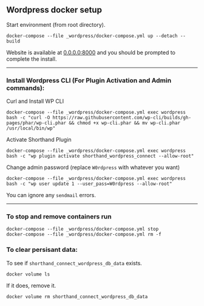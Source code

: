 ## Wordpress docker setup

Start environment (from root directory).

```
docker-compose --file _wordpress/docker-compose.yml up --detach --build
```

Website is available at [0.0.0.0:8000](http://0.0.0.0:8000) and you should be prompted to complete the install.

---

### Install Wordpress CLI (For Plugin Activation and Admin commands):

Curl and Install WP CLI

```
docker-compose --file _wordpress/docker-compose.yml exec wordpress bash -c "curl -O https://raw.githubusercontent.com/wp-cli/builds/gh-pages/phar/wp-cli.phar && chmod +x wp-cli.phar && mv wp-cli.phar /usr/local/bin/wp"
```

Activate Shorthand Plugin

```
docker-compose --file _wordpress/docker-compose.yml exec wordpress bash -c "wp plugin activate shorthand_wordpress_connect --allow-root"
```

Change admin password (replace `W0rdpress` with whatever you want)

```
docker-compose --file _wordpress/docker-compose.yml exec wordpress bash -c "wp user update 1 --user_pass=W0rdpress --allow-root"
```

You can ignore any `sendmail` errors.

---

### To stop and remove containers run

```
docker-compose --file _wordpress/docker-compose.yml stop
docker-compose --file _wordpress/docker-compose.yml rm -f
```

### To clear persisant data:

To see if `shorthand_connect_wordpress_db_data` exists.

```
docker volume ls
```

If it does, remove it.

```
docker volume rm shorthand_connect_wordpress_db_data
```
